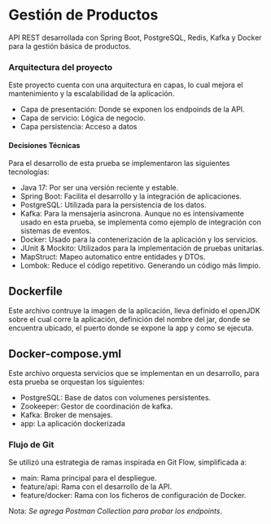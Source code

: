 # Gestión de Productos

API REST desarrollada con Spring Boot, PostgreSQL, Redis, Kafka y Docker para la gestión básica de productos.

### Arquitectura del proyecto
Este proyecto cuenta con una arquitectura en capas, lo cual mejora el mantenimiento y la escalabilidad de la aplicación.

- Capa de presentación: Donde se exponen los endpoinds de la API.
- Capa de servicio: Lógica de negocio.
- Capa persistencia: Acceso a datos



#### Decisiones Técnicas
Para el desarrollo de esta prueba se implementaron las siguientes tecnologías:
* Java 17: Por ser una versión reciente y estable.
* Spring Boot: Facilita el desarrollo y la integración de aplicaciones.
* PostgreSQL: Utilizada para la persistencia de los datos. 
* Kafka: Para la mensajeria asíncrona. Aunque no es intensivamente usado en esta prueba, se implementa como ejemplo de integración con sistemas de eventos.
* Docker: Usado para la contenerización de la aplicación y los servicios.
* JUnit & Mockito: Utilizados para la implementación de pruebas unitarias.
* MapStruct: Mapeo automatico entre entidades y DTOs.
* Lombok: Reduce el código repetitivo. Generando un código más limpio.



## Dockerfile
Este archivo contruye la imagen de la aplicación, lleva definido el openJDK sobre el cual corre la aplicación, 
definición del nombre del jar, donde se encuentra ubicado, el puerto donde se expone la app y como se ejecuta.

## Docker-compose.yml
Este archivo orquesta servicios que se implementan en un desarrollo, para esta prueba se orquestan los siguientes:

* PostgreSQL: Base de datos con volumenes persistentes.
* Zookeeper: Gestor de coordinación de kafka.
* Kafka: Broker de mensajes.
* app: La aplicación dockerizada

### Flujo de Git
Se utilizó una estrategia de ramas inspirada en Git Flow, simplificada a:
* main: Rama principal para el despliegue.
* feature/api: Rama con el desarrollo de la API.
* feature/docker: Rama con los ficheros de configuración de Docker.


Nota: _Se agrega Postman Collection para probar los endpoints_.